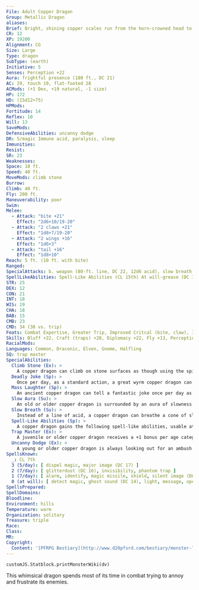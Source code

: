 ```yaml
---
File: Adult Copper Dragon
Group: Metallic Dragon
aliases: 
Brief: Bright, shining copper scales run from the horn-crowned head to the ridged tail of this long-winged dragon.
CR: 12
XP: 19200
Alignment: CG
Size: Large
Type: dragon
SubType: (earth)
Initiative: 5
Senses: Perception +22
Aura: frightful presence (180 ft., DC 21)
AC: 29, touch 10, flat-footed 28
ACMods: (+1 Dex, +19 natural, -1 size)
HP: 172
HD: (15d12+75)
HPMods: 
Fortitude: 14
Reflex: 10
Will: 13
SaveMods: 
DefensiveAbilities: uncanny dodge
DR: 5/magic Immune acid, paralysis, sleep
Immunities: 
Resist: 
SR: 23
Weaknesses: 
Space: 10 ft.
Speed: 40 ft.
MoveMods: climb stone
Burrow: 
Climb: 40 ft.
Fly: 200 ft.
Maneuverability: poor
Swim: 
Melee: 
  - Attack: "bite +21"
    Effect: "2d6+10/19-20"
  - Attack: "2 claws +21"
    Effect: "1d8+7/19-20"
  - Attack: "2 wings +16"
    Effect: "1d6+3"
  - Attack: "tail +16"
    Effect: "1d8+10"
Reach: 5 ft. (10 ft. with bite)
Ranged: 
SpecialAttacks: b. weapon (80-ft. line, DC 22, 12d6 acid), slow breath
SpellLikeAbilities: Spell-Like Abilities (CL 15th) At will-grease (DC 15), hideous laughter (DC 16), stone shape
STR: 25
DEX: 12
CON: 21
INT: 18
WIS: 19
CHA: 18
BAB: 15
CMB: 23
CMD: 34 (38 vs. trip)
Feats: Combat Expertise, Greater Trip, Improved Critcal (bite, claw), Improved Initiative, Improved Trip, Power Attack, Vital Strike
Skills: Bluff +22, Craft (traps) +28, Diplomacy +22, Fly +13, Perception +22, Perform (comedy) +19, Sense Motive +22, Spellcraft +22, Stealth +15, Use Magic Device +22
RacialMods: 
Languages: Common, Draconic, Elven, Gnome, Halfling
SQ: trap master
SpecialAbilities:
  Climb Stone (Ex): >
    A copper dragon can climb on stone surfaces as though using the spider climb spell.
  Deadly Joke (Sp): >
    Once per day, as a standard action, a great wyrm copper dragon can tell a joke that kills. This affects one target, and functions as power word kill. This is a language-dependent sonic effect.
  Mass Laughter (Sp): >
    An ancient copper dragon can tell a fantastic joke once per day as a standard action. All creatures within 10 feet per age category must make a Will save or laugh for 1 round per age category, as if affected by hideous laughter. The save DC is Charisma-based. This is equal to a 6th-level spell.
  Slow Aura (Su): >
    An old or older copper dragon is surrounded by an aura of slowness. All creatures within 5 feet of the dragon must make a Will save or be affected as per slow for 1 round. An ancient dragon's aura extends to 10 feet. For great wyrm copper dragons, those opponents that fail their saves are slowed for 1d4 rounds. The DC of this save is equal to the dragon's breath weapon. A copper dragon can suppress or activate this aura at will as a free action.
  Slow Breath (Su): >
    Instead of a line of acid, a copper dragon can breathe a cone of slowing gas. Those in the cone must make a Fortitude save or be slowed (as per the spell slow) for 1d6 rounds plus 1 round per age category of the dragon.
  Spell-Like Abilities (Sp): >
    A copper dragon gains the following spell-like abilities, usable at will upon reaching the listed age category. Very young-grease; Juvenile-hideous laughter; Adult-stone shape; Old-transmute rock to mud/mud to rock; Ancient-wall of stone; Great wyrm-move earth.
  Trap Master (Ex): >
    A juvenile or older copper dragon receives a +1 bonus per age categroy on Craft (traps) and Perception checks made to locate a trap. Upon becoming a mature adult, he can also use Disable Device to disarm magic traps as if he had the rogue's Trapfinding class feature.
  Uncanny Dodge (Ex): >
    A young or older copper dragon is always looking out for an ambush. He can never be caught flat-footed. This ability functions like the rogue ability of the same name. Age Category S pecial Abilities C aster Level Wyrmling Immunity to acid, climb stone, - slow breath Very young Grease - Young Uncanny dodge 1st Juvenile Trap master, hideous laughter 3rd Young adult DR 5/magic, spell resistance 5th Adult Frightful presence, stone shape 7th Mature adult DR 10/magic 9th Old Slow aura, transmute rock/mud 11th Very old DR 15/magic 13th Ancient Mass laughter, wall of stone 15th Wyrm DR 20/magic 17th Great wyrm Deadly joke, move earth 19th
SpellsKnown:
  _: CL 7th
  3 (5/day): [ dispel magic, major image (DC 17) ]
  2 (7/day): [ glitterdust (DC 16), invisibility, phantom trap ]
  1 (7/day): [ alarm, identify, magic missile, shield, silent image (DC 15) ]
  0 (at will): [ detect magic, ghost sound (DC 14), light, message, open/close, prestidigitation, read magic ]
SpellsPrepared: 
SpellDomains: 
Bloodline: 
Environment: hills
Temperature: warm
Organization: solitary
Treasure: triple
Race: 
Class: 
MR: 
Copyright:
  Content: '[PFRPG Bestiary](http://www.d20pfsrd.com/bestiary/monster-listings/dragons/dragon/-metallic-copper/adult-copper-dragon)'
---
```

```dataviewjs
customJS.Statblock.printMonsterWiki(dv)
```
This whimsical dragon spends most of its time in combat trying to annoy and frustrate its enemies.
